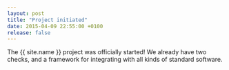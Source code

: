 ```yaml
---
layout: post
title: "Project initiated"
date: 2015-04-09 22:55:00 +0100
release: false
---
```


The {{ site.name }} project was officially started!
We already have two checks, and a framework for integrating with all kinds of standard software.